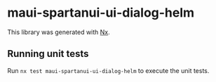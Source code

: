 # maui-spartanui-ui-dialog-helm

This library was generated with [Nx](https://nx.dev).


## Running unit tests

Run `nx test maui-spartanui-ui-dialog-helm` to execute the unit tests.

